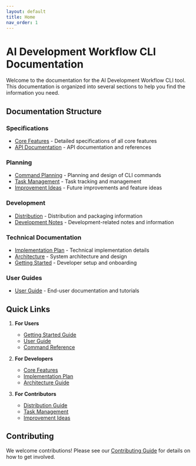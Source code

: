 ```yaml
---
layout: default
title: Home
nav_order: 1
---
```


# AI Development Workflow CLI Documentation

Welcome to the documentation for the AI Development Workflow CLI tool. This documentation is organized into several sections to help you find the information you need.

## Documentation Structure

### Specifications
- [Core Features](specifications/CORE-FEATURES.md) - Detailed specifications of all core features
- [API Documentation](api/README.md) - API documentation and references

### Planning
- [Command Planning](planning/COMMAND-PLANNING.md) - Planning and design of CLI commands
- [Task Management](planning/TASK-MANAGEMENT.md) - Task tracking and management
- [Improvement Ideas](planning/IMPROVEMENT-IDEAS.md) - Future improvements and feature ideas

### Development
- [Distribution](development/DISTRIBUTION.md) - Distribution and packaging information
- [Development Notes](development/STASH-NOTES.md) - Development-related notes and information

### Technical Documentation
- [Implementation Plan](technical/IMPLEMENTATION-PLAN.md) - Technical implementation details
- [Architecture](technical/ARCHITECTURE.md) - System architecture and design
- [Getting Started](technical/GETTING-STARTED.md) - Developer setup and onboarding

### User Guides
- [User Guide](guides/ai-workflow.md) - End-user documentation and tutorials

## Quick Links

1. **For Users**
   - [Getting Started Guide](technical/GETTING-STARTED.md)
   - [User Guide](guides/ai-workflow.md)
   - [Command Reference](api/README.md)

2. **For Developers**
   - [Core Features](specifications/CORE-FEATURES.md)
   - [Implementation Plan](technical/IMPLEMENTATION-PLAN.md)
   - [Architecture Guide](technical/ARCHITECTURE.md)

3. **For Contributors**
   - [Distribution Guide](development/DISTRIBUTION.md)
   - [Task Management](planning/TASK-MANAGEMENT.md)
   - [Improvement Ideas](planning/IMPROVEMENT-IDEAS.md)

## Contributing

We welcome contributions! Please see our [Contributing Guide](technical/CONTRIBUTING.md) for details on how to get involved.

